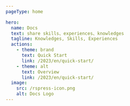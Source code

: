 ```yaml
---
pageType: home

hero:
  name: Docs
  text: share skills、experiences、knowledges
  tagline: Knowledges, Skills, Experiences
  actions:
    - theme: brand
      text: Quick Start
      link: /2023/en/quick-start/
    - theme: alt
      text: Overview
      link: /2023/en/quick-start/
  image:
    src: /rspress-icon.png
    alt: Docs Logo
---
```

